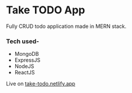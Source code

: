 # Take TODO App
Fully CRUD todo application made in MERN stack.

### Tech used-
- MongoDB
- ExpressJS
- NodeJS
- ReactJS

Live on [take-todo.netlify.app](https://take-todo.netlify.app/)
